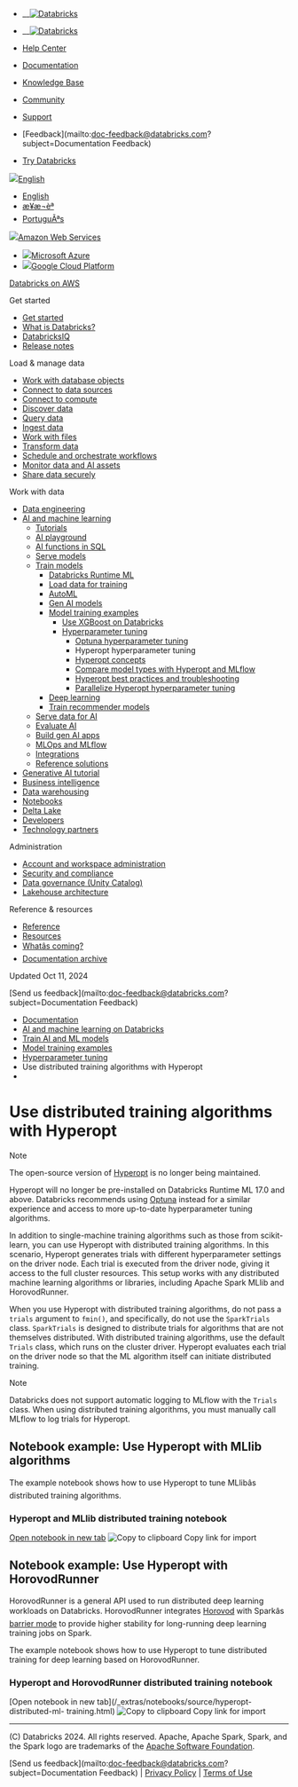   * __[![Databricks](../../_static/small-scale-lockup-full-color-rgb.svg)](https://www.databricks.com/)

  * __[![Databricks](../../_static/small-scale-lockup-full-color-rgb.svg)](https://www.databricks.com/)
  * [Help Center](https://help.databricks.com/s/)
  * [Documentation](https://docs.databricks.com/en/index.html)
  * [Knowledge Base](https://kb.databricks.com/)

  * [Community](https://community.databricks.com)
  * [Support](https://help.databricks.com)
  * [Feedback](mailto:doc-feedback@databricks.com?subject=Documentation Feedback)
  * [Try Databricks](https://databricks.com/try-databricks)

[![](../../_static/icons/globe.png)English](javascript:void\(0\))

  * [English](../../../en/machine-learning/automl-hyperparam-tuning/hyperopt-distributed-ml.html)
  * [æ¥æ¬èª](../../../ja/machine-learning/automl-hyperparam-tuning/hyperopt-distributed-ml.html)
  * [PortuguÃªs](../../../pt/machine-learning/automl-hyperparam-tuning/hyperopt-distributed-ml.html)

[![](../../_static/icons/aws.svg)Amazon Web Services](javascript:void\(0\))

  * [![](../../_static/icons/azure.svg)Microsoft Azure](https://learn.microsoft.com/azure/databricks/machine-learning/automl-hyperparam-tuning/hyperopt-distributed-ml)
  * [![](../../_static/icons/gcp.svg)Google Cloud Platform](https://docs.gcp.databricks.com/machine-learning/automl-hyperparam-tuning/hyperopt-distributed-ml.html)

[Databricks on AWS](../../index.html)

Get started

  * [Get started](../../getting-started/index.html)
  * [What is Databricks?](../../introduction/index.html)
  * [DatabricksIQ](../../databricksiq/index.html)
  * [Release notes](../../release-notes/index.html)

Load & manage data

  * [Work with database objects](../../database-objects/index.html)
  * [Connect to data sources](../../connect/index.html)
  * [Connect to compute](../../compute/index.html)
  * [Discover data](../../discover/index.html)
  * [Query data](../../query/index.html)
  * [Ingest data](../../ingestion/index.html)
  * [Work with files](../../files/index.html)
  * [Transform data](../../transform/index.html)
  * [Schedule and orchestrate workflows](../../jobs/index.html)
  * [Monitor data and AI assets](../../lakehouse-monitoring/index.html)
  * [Share data securely](../../data-sharing/index.html)

Work with data

  * [Data engineering](../../workspace-index.html)
  * [AI and machine learning](../index.html)
    * [Tutorials](../ml-tutorials.html)
    * [AI playground](../../large-language-models/ai-playground.html)
    * [AI functions in SQL](../../large-language-models/ai-functions.html)
    * [Serve models](../serve-models.html)
    * [Train models](../train-model/index.html)
      * [Databricks Runtime ML](../databricks-runtime-ml.html)
      * [Load data for training](../load-data/index.html)
      * [AutoML](../automl/index.html)
      * [Gen AI models](../../large-language-models/foundation-model-training/index.html)
      * [Model training examples](../train-model/training-examples.html)
        * [Use XGBoost on Databricks](../train-model/xgboost.html)
        * [Hyperparameter tuning](index.html)
          * [Optuna hyperparameter tuning](optuna.html)
          * Hyperopt hyperparameter tuning
          * [Hyperopt concepts](hyperopt-concepts.html)
          * [Compare model types with Hyperopt and MLflow](hyperopt-model-selection.html)
          * [Hyperopt best practices and troubleshooting](hyperopt-best-practices.html)
          * [Parallelize Hyperopt hyperparameter tuning](hyperopt-spark-mlflow-integration.html)
      * [Deep learning](../train-model/deep-learning.html)
      * [Train recommender models](../train-recommender-models.html)
    * [Serve data for AI](../serve-data-ai.html)
    * [Evaluate AI](../../generative-ai/agent-evaluation/index.html)
    * [Build gen AI apps](../../generative-ai/build-genai-apps.html)
    * [MLOps and MLflow](../../mlflow/index.html)
    * [Integrations](../integrations.html)
    * [Reference solutions](../reference-solutions/index.html)
  * [Generative AI tutorial](../../generative-ai/tutorials/ai-cookbook/index.html)
  * [Business intelligence](../../ai-bi/index.html)
  * [Data warehousing](../../sql/index.html)
  * [Notebooks](../../notebooks/index.html)
  * [Delta Lake](../../delta/index.html)
  * [Developers](../../languages/index.html)
  * [Technology partners](../../integrations/index.html)

Administration

  * [Account and workspace administration](../../admin/index.html)
  * [Security and compliance](../../security/index.html)
  * [Data governance (Unity Catalog)](../../data-governance/index.html)
  * [Lakehouse architecture](../../lakehouse-architecture/index.html)

Reference & resources

  * [Reference](../../reference/api.html)
  * [Resources](../../resources/index.html)
  * [Whatâs coming?](../../whats-coming.html)
  * [Documentation archive](../../archive/index.html)

Updated Oct 11, 2024

[Send us feedback](mailto:doc-feedback@databricks.com?subject=Documentation
Feedback)

  * [Documentation](../../index.html)
  * [AI and machine learning on Databricks](../index.html)
  * [Train AI and ML models](../train-model/index.html)
  * [Model training examples](../train-model/training-examples.html)
  * [Hyperparameter tuning](index.html)
  * Use distributed training algorithms with Hyperopt
  * 

# Use distributed training algorithms with Hyperopt

Note

The open-source version of [Hyperopt](https://github.com/hyperopt/hyperopt) is
no longer being maintained.

Hyperopt will no longer be pre-installed on Databricks Runtime ML 17.0 and
above. Databricks recommends using [Optuna](optuna.html) instead for a similar
experience and access to more up-to-date hyperparameter tuning algorithms.

In addition to single-machine training algorithms such as those from scikit-
learn, you can use Hyperopt with distributed training algorithms. In this
scenario, Hyperopt generates trials with different hyperparameter settings on
the driver node. Each trial is executed from the driver node, giving it access
to the full cluster resources. This setup works with any distributed machine
learning algorithms or libraries, including Apache Spark MLlib and
HorovodRunner.

When you use Hyperopt with distributed training algorithms, do not pass a
`trials` argument to `fmin()`, and specifically, do not use the `SparkTrials`
class. `SparkTrials` is designed to distribute trials for algorithms that are
not themselves distributed. With distributed training algorithms, use the
default `Trials` class, which runs on the cluster driver. Hyperopt evaluates
each trial on the driver node so that the ML algorithm itself can initiate
distributed training.

Note

Databricks does not support automatic logging to MLflow with the `Trials`
class. When using distributed training algorithms, you must manually call
MLflow to log trials for Hyperopt.

## Notebook example: Use Hyperopt with MLlib algorithms

The example notebook shows how to use Hyperopt to tune MLlibâs distributed
training algorithms.

### Hyperopt and MLlib distributed training notebook

[Open notebook in new tab](/_extras/notebooks/source/hyperopt-spark-ml.html)
![Copy to clipboard](/_static/clippy.svg) Copy link for import

## Notebook example: Use Hyperopt with HorovodRunner

HorovodRunner is a general API used to run distributed deep learning workloads
on Databricks. HorovodRunner integrates
[Horovod](https://github.com/horovod/horovod) with Sparkâs [barrier
mode](https://issues.apache.org/jira/browse/SPARK-24374) to provide higher
stability for long-running deep learning training jobs on Spark.

The example notebook shows how to use Hyperopt to tune distributed training
for deep learning based on HorovodRunner.

### Hyperopt and HorovodRunner distributed training notebook

[Open notebook in new tab](/_extras/notebooks/source/hyperopt-distributed-ml-
training.html) ![Copy to clipboard](/_static/clippy.svg) Copy link for import

* * *

(C) Databricks 2024. All rights reserved. Apache, Apache Spark, Spark, and the
Spark logo are trademarks of the [Apache Software
Foundation](http://www.apache.org/).

[Send us feedback](mailto:doc-feedback@databricks.com?subject=Documentation Feedback) | [Privacy Policy](https://databricks.com/privacy-policy) | [Terms of Use](https://databricks.com/terms-of-use)

